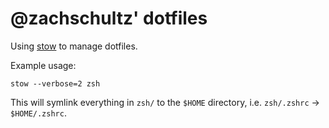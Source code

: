 # @zachschultz' dotfiles

Using [stow](https://www.gnu.org/software/stow/) to manage dotfiles.

Example usage:

```
stow --verbose=2 zsh
```

This will symlink everything in `zsh/` to the `$HOME` directory, i.e. `zsh/.zshrc` -> `$HOME/.zshrc`.

